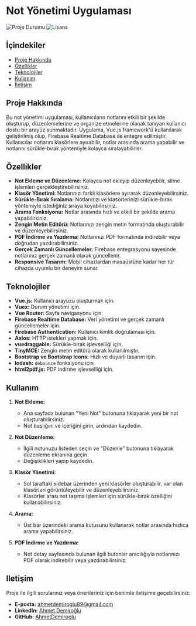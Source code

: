 # Not Yönetimi Uygulaması

![Proje Durumu](https://img.shields.io/badge/status-aktif-brightgreen)
![Lisans](https://img.shields.io/badge/lisans-MIT-blue)

## İçindekiler

- [Proje Hakkında](#proje-hakkında)
- [Özellikler](#özellikler)
- [Teknolojiler](#teknolojiler)
- [Kullanım](#kullanım)
- [İletişim](#iletişim)

## Proje Hakkında

Bu not yönetimi uygulaması, kullanıcıların notlarını etkili bir şekilde oluşturup, düzenlemelerine ve organize etmelerine olanak tanıyan kullanıcı dostu bir arayüz sunmaktadır. Uygulama, Vue.js framework'ü kullanılarak geliştirilmiş olup, Firebase Realtime Database ile entegre edilmiştir. Kullanıcılar notlarını klasörlere ayırabilir, notlar arasında arama yapabilir ve notlarını sürükle-bırak yöntemiyle kolayca sıralayabilirler.

## Özellikler

- **Not Ekleme ve Düzenleme:** Kolayca not ekleyip düzenleyebilir, silme işlemleri gerçekleştirebilirsiniz.
- **Klasör Yönetimi:** Notlarınızı farklı klasörlere ayırarak düzenleyebilirsiniz.
- **Sürükle-Bırak Sıralama:** Notlarınızı ve klasörlerinizi sürükle-bırak yöntemiyle istediğiniz sıraya koyabilirsiniz.
- **Arama Fonksiyonu:** Notlar arasında hızlı ve etkili bir şekilde arama yapabilirsiniz.
- **Zengin Metin Editörü:** Notlarınızı zengin metin formatında oluşturabilir ve düzenleyebilirsiniz.
- **PDF İndirme ve Yazdırma:** Notlarınızı PDF formatında indirebilir veya doğrudan yazdırabilirsiniz.
- **Gerçek Zamanlı Güncellemeler:** Firebase entegrasyonu sayesinde notlarınız gerçek zamanlı olarak güncellenir.
- **Responsive Tasarım:** Mobil cihazlardan masaüstüne kadar her tür cihazda uyumlu bir deneyim sunar.

## Teknolojiler

- **Vue.js:** Kullanıcı arayüzü oluşturmak için.
- **Vuex:** Durum yönetimi için.
- **Vue Router:** Sayfa navigasyonu için.
- **Firebase Realtime Database:** Veri yönetimi ve gerçek zamanlı güncellemeler için.
- **Firebase Authentication:** Kullanıcı kimlik doğrulaması için.
- **Axios:** HTTP istekleri yapmak için.
- **vuedraggable:** Sürükle-bırak işlevselliği için.
- **TinyMCE:** Zengin metin editörü olarak kullanılmıştır.
- **Bootstrap ve Bootstrap Icons:** Hızlı ve duyarlı tasarım için.
- **lodash:** `debounce` fonksiyonu için.
- **html2pdf.js:** PDF indirme işlevselliği için.

## Kullanım

1. **Not Ekleme:**
   - Ana sayfada bulunan "Yeni Not" butonuna tıklayarak yeni bir not oluşturabilirsiniz.
   - Not başlığını ve içeriğini girin, ardından kaydedin.

2. **Not Düzenleme:**
   - İlgili notunuzu listeden seçin ve "Düzenle" butonuna tıklayarak düzenleme ekranına geçin.
   - Değişiklikleri yapıp kaydedin.

3. **Klasör Yönetimi:**
   - Sol taraftaki sidebar üzerinden yeni klasörler oluşturabilir, var olan klasörleri görüntüleyebilir ve düzenleyebilirsiniz.
   - Klasörler arası not taşıma işlemleri için sürükle-bırak özelliğini kullanabilirsiniz.

4. **Arama:**
   - Üst bar üzerindeki arama kutusunu kullanarak notlar arasında hızlıca arama yapabilirsiniz.

5. **PDF İndirme ve Yazdırma:**
   - Not detay sayfasında bulunan ilgili butonlar aracılığıyla notlarınızı PDF olarak indirebilir veya yazdırabilirsiniz.

## Iletişim

Proje ile ilgili sorularınız veya önerileriniz için benimle iletişime geçebilirsiniz:

- **E-posta:** <ahmetdemiroglu89@gmail.com>
- **LinkedIn:** [Ahmet Demiroğlu](https://www.linkedin.com/in/ahmetdemiroglu/)
- **GitHub:** [AhmetDemiroglu](https://github.com/AhmetDemiroglu)
